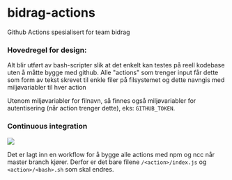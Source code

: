 # bidrag-actions
Github Actions spesialisert for team bidrag

### Hovedregel for design:
Alt blir utført av bash-scripter slik at det enkelt kan testes på reell kodebase uten å måtte bygge med github. Alle "actions" som trenger input får
dette som form av tekst skrevet til enkle filer på filsystemet og dette navngis med miljøvariabler til hver action

Utenom miljøvariabler for filnavn, så finnes også miljøvariabler for autentisering (når action trenger dette), eks: `GITHUB_TOKEN`.

### Continuous integration
![](https://github.com/navikt/bidrag-commons/workflows/continious%20integration/badge.svg)

Det er lagt inn en workflow for å bygge alle actions med npm og ncc når master branch kjører. Derfor er det bare filene `/<action>/index.js` og 
`<action>/<bash>.sh` som skal endres.
